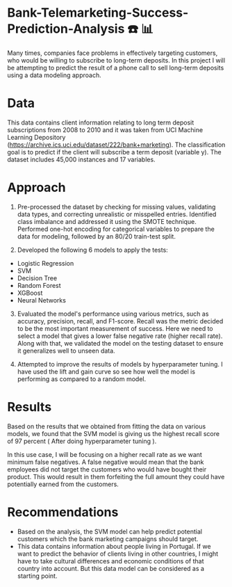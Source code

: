 # Bank-Telemarketing-Success-Prediction-Analysis ☎️ 📊
Many times, companies face problems in effectively targeting customers, who would be willing to subscribe to long-term deposits. 
In this project I will be attempting to predict the result of a phone call to sell long-term deposits using a data modeling approach. 

# **Data**
This data contains client information relating to long term deposit subscriptions from 2008 to 2010 and it was taken from UCI Machine Learning Depository (https://archive.ics.uci.edu/dataset/222/bank+marketing). The classification goal is to predict if the client will subscribe a term deposit (variable y). The dataset includes 45,000 instances and 17 variables. 

# **Approach**
1.  Pre-processed the dataset by checking for missing values, validating data types, and correcting unrealistic or misspelled entries. Identified class imbalance and addressed it using the SMOTE technique. Performed one-hot encoding for categorical variables to prepare the data for modeling, followed by an 80/20 train-test split.

2. Developed the following 6 models to apply the tests: 
- Logistic Regression
- SVM
- Decision Tree
- Random Forest
- XGBoost
- Neural Networks ​

3. Evaluated the model's performance using various metrics, such as accuracy, precision, recall, and F1-score. Recall was the metric decided to be the most important measurement of success. Here we need to select a model that gives a lower false negative rate (higher recall rate). Along with that, we validated the model on the testing dataset to ensure it generalizes well to unseen data.

4. Attempted to improve the results of models by hyperparameter tuning. I have used the lift and gain curve so see how well the model is performing as compared to a random model.

# **Results**
Based on the results that we obtained from fitting the data on various models, we found that the SVM model is giving us the highest recall score of 97 percent ( After doing hyperparameter tuning ).

In this use case, I will be focusing on a higher recall rate as we want minimum false negatives. A false negative would mean that the bank employees did not target the customers who would have bought their product. This would result in them forfeiting the full amount they could have potentially earned from the customers.

# **Recommendations**
- Based on the analysis, the SVM model can help predict potential customers which the bank marketing campaigns should target. 
- This data contains information about people living in Portugal. If we want to predict the behavior of clients living in other countries, I might have to take cultural differences and economic conditions of that country into account. But this data model can be considered as a starting point.



